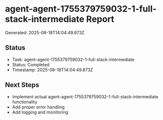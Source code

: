 # agent-agent-1755379759032-1-full-stack-intermediate Report

Generated: 2025-08-18T14:04:49.873Z

## Status
- Task: agent-agent-1755379759032-1-full-stack-intermediate
- Status: Completed
- Timestamp: 2025-08-18T14:04:49.873Z

## Next Steps
- Implement actual agent-agent-1755379759032-1-full-stack-intermediate functionality
- Add proper error handling
- Add logging and monitoring
